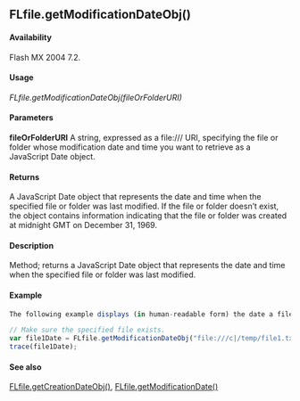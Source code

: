 ## FLfile.getModificationDateObj()

#### Availability

Flash MX 2004 7.2.

#### Usage

*FLfile.getModificationDateObj(fileOrFolderURI)*

#### Parameters

**fileOrFolderURI** A string, expressed as a file:/// URI, specifying the file or folder whose modification date and time you want to retrieve as a JavaScript Date object.

#### Returns

A JavaScript Date object that represents the date and time when the specified file or folder was last modified. If the file or folder doesn’t exist, the object contains information indicating that the file or folder was created at midnight GMT on December 31, 1969.

#### Description

Method; returns a JavaScript Date object that represents the date and time when the specified file or folder was last modified.

#### Example

```javascript
The following example displays (in human-readable form) the date a file was last modified, in the Output panel:

// Make sure the specified file exists.
var file1Date = FLfile.getModificationDateObj("file:///c|/temp/file1.txt");
trace(file1Date);

```
#### See also

[FLfile.getCreationDateObj()](../FLfile_object/FLfile5.md), [FLfile.getModificationDate()](../FLfile_object/FLfile6.md)
